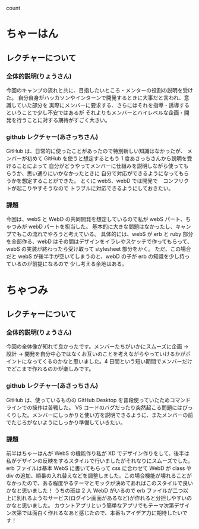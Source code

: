 count

# ちゃーはん

## レクチャーについて

### 全体的説明(りょうさん)

今回のキャンプの流れと共に、目指したいところ・メンターの役割の説明を受けた。
自分自身がハッカソンやインターンで開発するときに大事だと言われ、意識していた部分を
実際にメンバーに要求する、さらにはそれを指導・誘導するということで少し不安ではあるが
それよりもメンバーとハイレベルな企画・開発を行うことに対する期待がすごく大きい。

### github レクチャー(あさっちさん)

GitHub は、日常的に使ったことがあったので特別新しい知識はなかったが、
メンバーが初めて GitHub を使うと想定するともう 1 度あさっちさんから説明を受けることによって
自分がどうやってメンバーに仕組みを説明しながら使ってもらうか、思い通りにいかなかったときに
自分で対応ができるようになってもらうかを想定することができた。
とくに webS、webD では開発で　コンフリクトが起こりやすそうなので
トラブルに対応できるようにしておきたい。

### 課題

今回は、webS と WebD の共同開発を想定しているので私が webS パート、ちゃつみが webD パートを担当した。
基本的に大きな問題はなかったし、キャンプでもこの流れでやろうと考えている。
具体的には、webS が erb と ruby 部分を全部作る、webD はその間はデザインをイラレやスケッチで作ってもらって、
webS の実装が終わったら受け取って stylesheet 部分をかく。
ただ、この場合だと webS が後半手が空いてしまうのと、webD の子が erb の知識を少し持っているのが前提になるので
少し考える余地はある。

# ちゃつみ

## レクチャーについて

### 全体的説明(りょうさん)

今回の全体像が知れて良かったです。メンバーたちがいかにスムーズに企画 → 設計 → 開発を自分中心ではなくお互いのことを考えながらやっていけるかがポイントになってくるのかなと思いました。4 日間という短い期間でメンバーだけでどこまで作れるのかが楽しみです。

### github レクチャー(あさっちさん)

GitHub は、使っているものの GitHub Desktop を普段使っていたためコマンドラインでの操作は苦戦した。
VS コードのバグだったり突然起こる問題にはびっくりした。メンバーにしっかりと使い方を説明できるように、またメンバーの前でたじろがないようにしっかり準備していきたい。

### 課題

前半はちゃーはんが WebS の機能作り私が XD でデザイン作りをして、後半は私がデザインの反映をするスタイルで行いましたがそれなりにスムーズでした。
erb ファイルは基本 WebS に書いてもらって css に合わせて WebD が class や div の追加、順番の入れ替えなどを調整しました。この場合機能が壊れることがなかったので、ある程度やるテーマとモックが決めてあればこのスタイルで良いかなと思いました！
うちの班は 2 人 WebD がいるので erb ファイルが二つ以上に別れるようなサービス(ログイン画面があるなど)が作れると分担しやすいのかなと思いました。
カウントアプリという簡単なアプリでもテーマ次第デザイン次第では面白く作れるなあと感じたので、本番もアイデア力に期待したいです！
